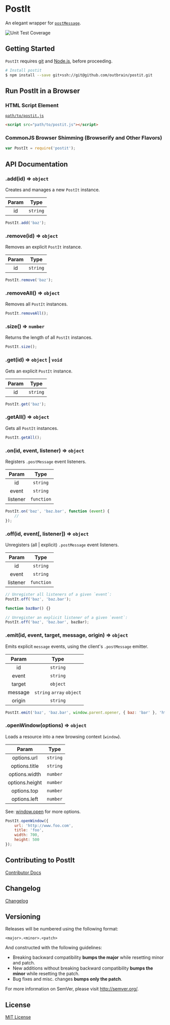 # PostIt

An elegant wrapper for [`postMessage`](https://developer.mozilla.org/en-US/docs/Web/API/Window/postMessage).

![Unit Test Coverage](http://img.shields.io/badge/coverage-99.31%-green.svg?style=flat)

## Getting Started

`PostIt` requires [git](http://git-scm.com/downloads) and [Node.js](http://nodejs.org/download), before proceeding.

```bash
# Install postit
$ npm install --save git+ssh://git@github.com/outbrain/postit.git
```

## Run PostIt in a Browser

### HTML Script Element

[`path/to/postit.js`](dist/postit.js)

```html
<script src="path/to/postit.js"></script>
```

### CommonJS Browser Shimming (Browserify and Other Flavors)

```js
var PostIt = require('postit');
```

## API Documentation

### .add(id) => `object`

Creates and manages a new `PostIt` instance.

| Param |   Type   |
|:-----:|:--------:|
| id    | `string` |

```javascript
PostIt.add('baz');
```

### .remove(id) => `object`

Removes an explicit `PostIt` instance.

| Param |   Type   |
|:-----:|:--------:|
| id    | `string` |

```javascript
PostIt.remove('baz');
```

### .removeAll() => `object`

Removes all `PostIt` instances.

```javascript
PostIt.removeAll();
```

### .size() => `number`

Returns the length of all `PostIt` instances.

```javascript
PostIt.size();
```

### .get(id) => `object` | `void`

Gets an explicit `PostIt` instance.

| Param |   Type   |
|:-----:|:--------:|
| id    | `string` |

```javascript
PostIt.get('baz');
```

### .getAll() => `object`

Gets all `PostIt` instances.

```javascript
PostIt.getAll();
```

### .on(id, event, listener) => `object`

Registers `.postMessage` event listeners.

|   Param  |    Type    |
|:--------:|:----------:|
| id       | `string`   |
| event    | `string`   |
| listener | `function` |

```javascript
PostIt.on('baz', 'baz.bar', function (event) {
	//
});
```

### .off(id, event[, listener]) => `object`

Unregisters (all | explicit) `.postMessage` event listeners.

|   Param  |    Type    |
|:--------:|:----------:|
| id       | `string`   |
| event    | `string`   |
| listener | `function` |

```javascript
// Unregister all listeners of a given `event`:
PostIt.off('baz', 'baz.bar');

function bazBar() {}

// Unregister an explicit listener of a given `event`:
PostIt.off('baz', 'baz.bar', bazBar);
```

### .emit(id, event, target, message, origin) => `object`

Emits explicit `message` events, using the client's `.postMessage` emitter.

|  Param  |            Type           |
|:-------:|:-------------------------:|
| id      | `string`                  |
| event   | `string`                  |
| target  | `object`                  |
| message | `string` `array` `object` |
| origin  | `string`                  |

```javascript
PostIt.emit('baz', 'baz.bar', window.parent.opener, { baz: 'bar' }, 'http://www.baz.com');
```

### .openWindow(options) => `object`

Loads a resource into a new browsing context (`window`).

|      Param     |   Type   |
|:--------------:|:--------:|
| options.url    | `string` |
| options.title  | `string` |
| options.width  | `number` |
| options.height | `number` |
| options.top    | `number` |
| options.left   | `number` |

See: [window.open](https://developer.mozilla.org/en-US/docs/Web/API/Window/open) for more options.

```javascript
PostIt.openWindow({
	url: 'http://www.foo.com',
	title: 'foo',
	width: 700,
	height: 500
});
```

## Contributing to PostIt

[Contributor Docs](docs/contributor/index.md)

## Changelog

[Changelog](Changelog.md)

## Versioning

Releases will be numbered using the following format:

```
<major>.<minor>.<patch>
```

And constructed with the following guidelines:

- Breaking backward compatibility **bumps the major** while resetting minor and patch.
- New additions without breaking backward compatibility **bumps the minor** while resetting the patch.
- Bug fixes and misc. changes **bumps only the patch**.

For more information on SemVer, please visit <http://semver.org/>.

## License

[MIT License](LICENSE)
